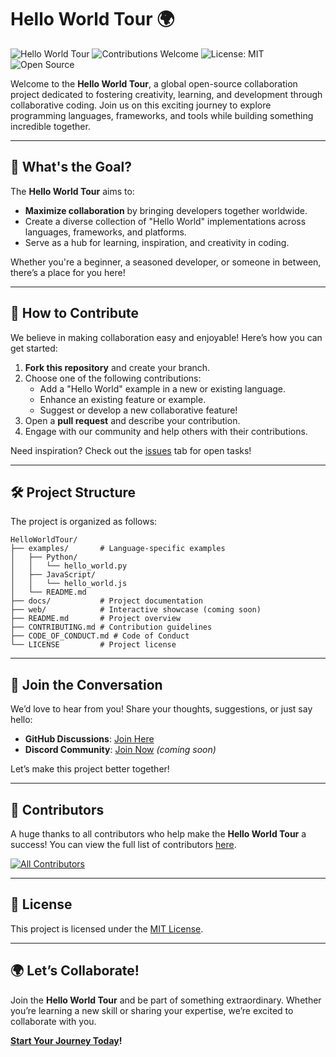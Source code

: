 # Hello World Tour 🌍

![Hello World Tour](https://img.shields.io/badge/Hello%20World-Tour-blueviolet?style=flat-square)
![Contributions Welcome](https://img.shields.io/badge/contributions-welcome-brightgreen?style=flat-square)
![License: MIT](https://img.shields.io/badge/License-MIT-yellow.svg?style=flat-square)
![Open Source](https://img.shields.io/badge/Open%20Source-💖-orange?style=flat-square)

Welcome to the **Hello World Tour**, a global open-source collaboration project dedicated to fostering creativity, learning, and development through collaborative coding. Join us on this exciting journey to explore programming languages, frameworks, and tools while building something incredible together.

---

## 🌟 What's the Goal?

The **Hello World Tour** aims to:
- **Maximize collaboration** by bringing developers together worldwide.
- Create a diverse collection of "Hello World" implementations across languages, frameworks, and platforms.
- Serve as a hub for learning, inspiration, and creativity in coding.

Whether you're a beginner, a seasoned developer, or someone in between, there’s a place for you here!

---

## 🚀 How to Contribute

We believe in making collaboration easy and enjoyable! Here’s how you can get started:

1. **Fork this repository** and create your branch.
2. Choose one of the following contributions:
    - Add a "Hello World" example in a new or existing language.
    - Enhance an existing feature or example.
    - Suggest or develop a new collaborative feature!
3. Open a **pull request** and describe your contribution.
4. Engage with our community and help others with their contributions.

Need inspiration? Check out the [issues](https://github.com/Cod-e-Codes/HelloWorldTour/issues) tab for open tasks!

---

## 🛠 Project Structure

The project is organized as follows:

```
HelloWorldTour/
├── examples/       # Language-specific examples
│   ├── Python/
│   │   └── hello_world.py
│   ├── JavaScript/
│   │   └── hello_world.js
│   └── README.md
├── docs/           # Project documentation
├── web/            # Interactive showcase (coming soon)
├── README.md       # Project overview
├── CONTRIBUTING.md # Contribution guidelines
├── CODE_OF_CONDUCT.md # Code of Conduct
└── LICENSE         # Project license
```

---

## 📢 Join the Conversation

We’d love to hear from you! Share your thoughts, suggestions, or just say hello:
- **GitHub Discussions**: [Join Here](https://github.com/Cod-e-Codes/HelloWorldTour/discussions)
- **Discord Community**: [Join Now](#) *(coming soon)*

Let’s make this project better together!

---

## 🏅 Contributors

A huge thanks to all contributors who help make the **Hello World Tour** a success! You can view the full list of contributors [here](https://github.com/Cod-e-Codes/HelloWorldTour/graphs/contributors).

<!-- ALL-CONTRIBUTORS-BADGE:START - Do not remove or modify this section -->
[![All Contributors](https://img.shields.io/github/all-contributors/Cod-e-Codes/HelloWorldTour?color=ee8449&style=flat-square)](#contributors)
<!-- ALL-CONTRIBUTORS-BADGE:END -->

---

## 🔖 License

This project is licensed under the [MIT License](LICENSE).

---

## 🌍 Let’s Collaborate!

Join the **Hello World Tour** and be part of something extraordinary. Whether you’re learning a new skill or sharing your expertise, we’re excited to collaborate with you.

**[Start Your Journey Today](https://github.com/Cod-e-Codes/HelloWorldTour)!**
